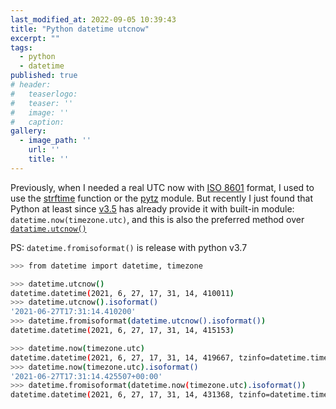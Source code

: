 ```yaml
---
last_modified_at: 2022-09-05 10:39:43
title: "Python datetime utcnow"
excerpt: ""
tags:
  - python
  - datetime
published: true
# header:
#   teaserlogo:
#   teaser: ''
#   image: ''
#   caption:
gallery:
  - image_path: ''
    url: ''
    title: ''
---
```


Previously, when I needed a real UTC now with [ISO 8601](https://en.wikipedia.org/wiki/ISO_8601) format, I used to use the [strftime](https://docs.python.org/3.9/library/datetime.html#datetime.date.strftime) function or the [pytz](https://pypi.org/project/pytz/) module. But recently I just found that Python at least since [v3.5](https://docs.python.org/3.5/library/datetime.html#datetime.datetime.utcnow) has already provide it with built-in module: `datetime.now(timezone.utc)`, and this is also the preferred method over [`datatime.utcnow()`](https://docs.python.org/3/library/datetime.html#datetime.datetime.utcnow)

PS: `datetime.fromisoformat()` is release with python v3.7

```bash
>>> from datetime import datetime, timezone

>>> datetime.utcnow()
datetime.datetime(2021, 6, 27, 17, 31, 14, 410011)
>>> datetime.utcnow().isoformat()
'2021-06-27T17:31:14.410200'
>>> datetime.fromisoformat(datetime.utcnow().isoformat())
datetime.datetime(2021, 6, 27, 17, 31, 14, 415153)

>>> datetime.now(timezone.utc)
datetime.datetime(2021, 6, 27, 17, 31, 14, 419667, tzinfo=datetime.timezone.utc)
>>> datetime.now(timezone.utc).isoformat()
'2021-06-27T17:31:14.425507+00:00'
>>> datetime.fromisoformat(datetime.now(timezone.utc).isoformat())
datetime.datetime(2021, 6, 27, 17, 31, 14, 431368, tzinfo=datetime.timezone.utc)
```
